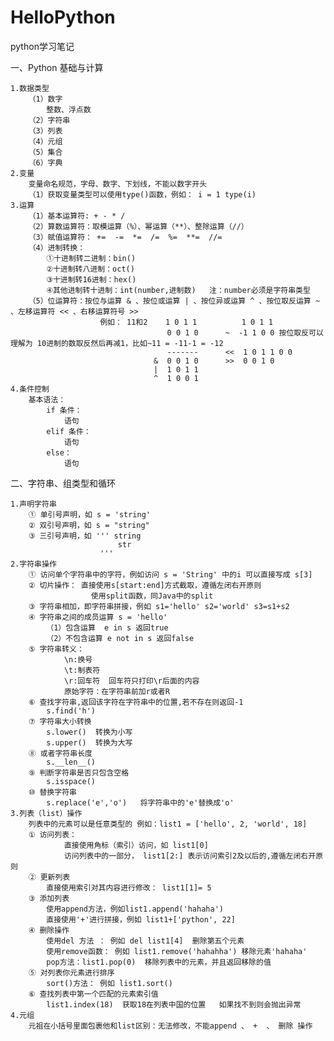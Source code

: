 # HelloPython
python学习笔记

一、Python 基础与计算

    1.数据类型
        （1）数字
            整数、浮点数
        （2）字符串        
        （3）列表
        （4）元组
        （5）集合
        （6）字典
    2.变量
        变量命名规范，字母、数字、下划线，不能以数字开头
        （1）获取变量类型可以使用type()函数，例如： i = 1 type(i)
    3.运算
        （1）基本运算符: + - * /
        （2）算数运算符：取模运算（%）、幂运算（**）、整除运算（//）
        （3）赋值运算符： +=  -=  *=  /=  %=  **=  //=
        （4）进制转换：
            ①十进制转二进制：bin()
            ②十进制转八进制：oct()
            ③十进制转16进制：hex()
            ④其他进制转十进制：int(number,进制数)   注：number必须是字符串类型
        （5）位运算符：按位与运算 & 、按位或运算 | 、按位异或运算 ^ 、按位取反运算 ~ 、左移运算符 << 、右移运算符号 >>   
                        例如： 11和2    1 0 1 1          1 0 1 1
                                       0 0 1 0      ~  -1 1 0 0 按位取反可以理解为 10进制的数取反然后再减1，比如~11 = -11-1 = -12 
                                       -------      <<  1 0 1 1 0 0     
                                    &  0 0 1 0      >>  0 0 1 0
                                    |  1 0 1 1
                                    ^  1 0 0 1
    4.条件控制
        基本语法： 
            if 条件：
                语句
            elif 条件：
                语句
            else：
                语句                                
                                       
                                       
二、字符串、组类型和循环

    1.声明字符串
        ① 单引号声明，如 s = 'string'
        ② 双引号声明，如 s = "string"
        ③ 三引号声明，如 ''' string
                            str
                        '''                                       
    2.字符串操作
        ① 访问单个字符串中的字符，例如访问 s = 'String' 中的i 可以直接写成 s[3]
        ② 切片操作： 直接使用s[start:end]方式截取，遵循左闭右开原则
                      使用split函数，同Java中的split
        ③ 字符串相加，即字符串拼接，例如 s1='hello' s2='world' s3=s1+s2
        ④ 字符串之间的成员运算 s = 'hello'
            （1）包含运算  e in s 返回true
            （2）不包含运算 e not in s 返回false
        ⑤ 字符串转义：
                \n:换号
                \t:制表符
                \r:回车符  回车符只打印\r后面的内容
                原始字符：在字符串前加r或者R
        ⑥ 查找字符串,返回该字符在字符串中的位置,若不存在则返回-1
            s.find('h') 
        ⑦ 字符串大小转换
            s.lower()  转换为小写
            s.upper()  转换为大写
        ⑧ 或者字符串长度
            s.__len__()
        ⑨ 判断字符串是否只包含空格
            s.isspace()
        ⑩ 替换字符串
            s.replace('e','o')   将字符串中的'e'替换成'o'
    3.列表（list）操作
        列表中的元素可以是任意类型的 例如：list1 = ['hello', 2, 'world', 18]
        ① 访问列表：
                直接使用角标（索引）访问，如 list1[0]
                访问列表中的一部分， list1[2:] 表示访问索引2及以后的,遵循左闭右开原则
        ② 更新列表
            直接使用索引对其内容进行修改： list1[1]= 5
        ③ 添加列表
            使用append方法，例如list1.append('hahaha')
            直接使用'+'进行拼接，例如 list1+['python', 22]
        ④ 删除操作
            使用del 方法 ： 例如 del list1[4]  删除第五个元素
            使用remove函数： 例如 list1.remove('hahahha') 移除元素'hahaha' 
            pop方法：list1.pop(0)  移除列表中的元素，并且返回移除的值                                        
        ⑤ 对列表你元素进行排序
            sort()方法： 例如 list1.sort()
        ⑥ 查找列表中第一个匹配的元素索引值
            list1.index(18)  获取18在列表中国的位置   如果找不到则会抛出异常                                                                                                                                                                                                                                                                                                                                                                                                                                                                                                                                                                             
    4.元组
        元祖在小括号里面包裹他和list区别：无法修改，不能append 、 +  、 删除 操作
                                                                                     
           
            